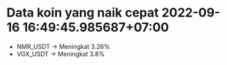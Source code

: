 # Data koin yang naik cepat 2022-09-16 16:49:45.985687+07:00

* NMR_USDT -> Meningkat 3.26%
* VGX_USDT -> Meningkat 3.8%

